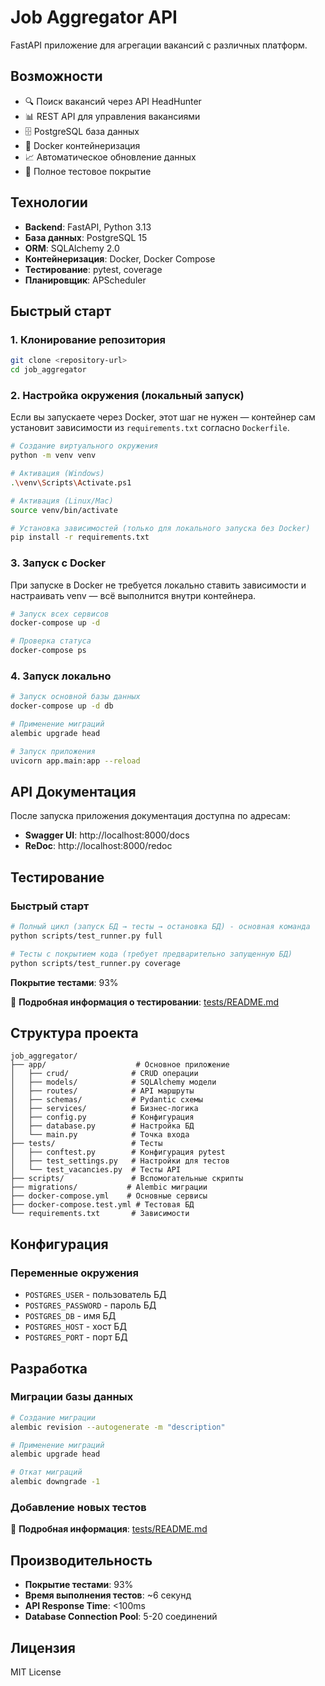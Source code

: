 # Job Aggregator API

FastAPI приложение для агрегации вакансий с различных платформ.

## Возможности

- 🔍 Поиск вакансий через API HeadHunter
- 📊 REST API для управления вакансиями
- 🗄️ PostgreSQL база данных
- 🐳 Docker контейнеризация
- 📈 Автоматическое обновление данных
- 🧪 Полное тестовое покрытие

## Технологии

- **Backend**: FastAPI, Python 3.13
- **База данных**: PostgreSQL 15
- **ORM**: SQLAlchemy 2.0
- **Контейнеризация**: Docker, Docker Compose
- **Тестирование**: pytest, coverage
- **Планировщик**: APScheduler

## Быстрый старт

### 1. Клонирование репозитория

```bash
git clone <repository-url>
cd job_aggregator
```

### 2. Настройка окружения (локальный запуск)

Если вы запускаете через Docker, этот шаг не нужен — контейнер сам установит зависимости из `requirements.txt` согласно `Dockerfile`.

```bash
# Создание виртуального окружения
python -m venv venv

# Активация (Windows)
.\venv\Scripts\Activate.ps1

# Активация (Linux/Mac)
source venv/bin/activate

# Установка зависимостей (только для локального запуска без Docker)
pip install -r requirements.txt
```

### 3. Запуск с Docker

При запуске в Docker не требуется локально ставить зависимости и настраивать venv — всё выполнится внутри контейнера.

```bash
# Запуск всех сервисов
docker-compose up -d

# Проверка статуса
docker-compose ps
```

### 4. Запуск локально

```bash
# Запуск основной базы данных
docker-compose up -d db

# Применение миграций
alembic upgrade head

# Запуск приложения
uvicorn app.main:app --reload
```

## API Документация

После запуска приложения документация доступна по адресам:

- **Swagger UI**: http://localhost:8000/docs
- **ReDoc**: http://localhost:8000/redoc

## Тестирование

### Быстрый старт

```bash
# Полный цикл (запуск БД → тесты → остановка БД) - основная команда
python scripts/test_runner.py full

# Тесты с покрытием кода (требует предварительно запущенную БД)
python scripts/test_runner.py coverage
```

**Покрытие тестами**: 93%

📖 **Подробная информация о тестировании**: [tests/README.md](tests/README.md)

## Структура проекта

```
job_aggregator/
├── app/                    # Основное приложение
│   ├── crud/              # CRUD операции
│   ├── models/            # SQLAlchemy модели
│   ├── routes/            # API маршруты
│   ├── schemas/           # Pydantic схемы
│   ├── services/          # Бизнес-логика
│   ├── config.py          # Конфигурация
│   ├── database.py        # Настройка БД
│   └── main.py            # Точка входа
├── tests/                 # Тесты
│   ├── conftest.py        # Конфигурация pytest
│   ├── test_settings.py   # Настройки для тестов
│   └── test_vacancies.py  # Тесты API
├── scripts/               # Вспомогательные скрипты
├── migrations/           # Alembic миграции
├── docker-compose.yml    # Основные сервисы
├── docker-compose.test.yml # Тестовая БД
└── requirements.txt       # Зависимости
```

## Конфигурация

### Переменные окружения

- `POSTGRES_USER` - пользователь БД
- `POSTGRES_PASSWORD` - пароль БД
- `POSTGRES_DB` - имя БД
- `POSTGRES_HOST` - хост БД
- `POSTGRES_PORT` - порт БД


## Разработка

### Миграции базы данных

```bash
# Создание миграции
alembic revision --autogenerate -m "description"

# Применение миграций
alembic upgrade head

# Откат миграций
alembic downgrade -1
```

### Добавление новых тестов

📖 **Подробная информация**: [tests/README.md](tests/README.md)

## Производительность

- **Покрытие тестами**: 93%
- **Время выполнения тестов**: ~6 секунд
- **API Response Time**: <100ms
- **Database Connection Pool**: 5-20 соединений

## Лицензия

MIT License
